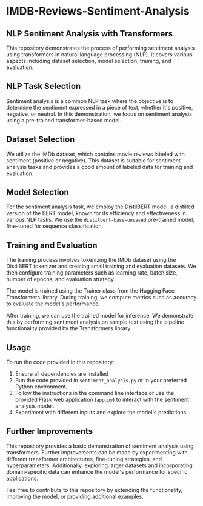# IMDB-Reviews-Sentiment-Analysis
## NLP Sentiment Analysis with Transformers

This repository demonstrates the process of performing sentiment analysis using transformers in natural language processing (NLP). It covers various aspects including dataset selection, model selection, training, and evaluation.

## NLP Task Selection

Sentiment analysis is a common NLP task where the objective is to determine the sentiment expressed in a piece of text, whether it's positive, negative, or neutral. In this demonstration, we focus on sentiment analysis using a pre-trained transformer-based model.

## Dataset Selection

We utilize the IMDb dataset, which contains movie reviews labeled with sentiment (positive or negative). This dataset is suitable for sentiment analysis tasks and provides a good amount of labeled data for training and evaluation.

## Model Selection

For the sentiment analysis task, we employ the DistilBERT model, a distilled version of the BERT model, known for its efficiency and effectiveness in various NLP tasks. We use the `distilbert-base-uncased` pre-trained model, fine-tuned for sequence classification.

## Training and Evaluation

The training process involves tokenizing the IMDb dataset using the DistilBERT tokenizer and creating small training and evaluation datasets. We then configure training parameters such as learning rate, batch size, number of epochs, and evaluation strategy.

The model is trained using the Trainer class from the Hugging Face Transformers library. During training, we compute metrics such as accuracy to evaluate the model's performance.

After training, we can use the trained model for inference. We demonstrate this by performing sentiment analysis on sample text using the pipeline functionality provided by the Transformers library.

## Usage

To run the code provided in this repository:

1. Ensure all dependencies are installed
2. Run the code provided in `sentiment_analysis.py` or in your preferred Python environment.
3. Follow the instructions in the command line interface or use the provided Flask web application (`app.py`) to interact with the sentiment analysis model.
4. Experiment with different inputs and explore the model's predictions.

## Further Improvements

This repository provides a basic demonstration of sentiment analysis using transformers. Further improvements can be made by experimenting with different transformer architectures, fine-tuning strategies, and hyperparameters. Additionally, exploring larger datasets and incorporating domain-specific data can enhance the model's performance for specific applications.

Feel free to contribute to this repository by extending the functionality, improving the model, or providing additional examples.

